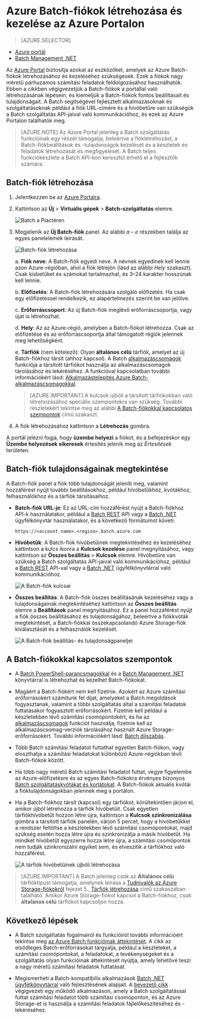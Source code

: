 <properties
    pageTitle="Azure Batch-fiók létrehozása | Microsoft Azure"
    description="Megtudhatja, hogyan hozhat létre Azure Batch-fiókot az Azure Portalon nagyméretű párhuzamos számítási feladatok futtatásához a felhőben"
    services="batch"
    documentationCenter=""
    authors="mmacy"
    manager="timlt"
    editor=""/>

<tags
    ms.service="batch"
    ms.workload="big-compute"
    ms.tgt_pltfrm="na"
    ms.devlang="na"
    ms.topic="get-started-article"
    ms.date="06/01/2016"
    ms.author="marsma"/>

# Azure Batch-fiókok létrehozása és kezelése az Azure Portalon

> [AZURE.SELECTOR]
- [Azure portál](batch-account-create-portal.md)
- [Batch Management .NET](batch-management-dotnet.md)

Az [Azure Portal][azure_portal] biztosítja azokat az eszközöket, amelyek az Azure Batch-fiókok létrehozásához és kezeléséhez szükségesek. Ezek a fiókok nagy méretű párhuzamos számítási feladatok feldolgozásához használhatók. Ebben a cikkben végigvezetjük a Batch-fiókok a portállal való létrehozásának lépésein, és kiemeljük a Batch-fiókok fontos beállításait és tulajdonságait. A Batch segítségével fejlesztett alkalmazásoknak és szolgáltatásoknak például a fiók URL-címére és a hívóbetűre van szükségük a Batch szolgáltatás API-jaival való kommunikációhoz, és ezek az Azure Portalon találhatók meg.

>[AZURE.NOTE] Az Azure Portal jelenleg a Batch szolgáltatás funkcióinak egy részét támogatja, beleértve a fióklétrehozást, a Batch-fiókbeállítások és -tulajdonságok kezelését és a készletek és feladatok létrehozását és megfigyelését. A Batch teljes funkciókészlete a Batch API-kon keresztül érhető el a fejlesztők számára.

## Batch-fiók létrehozása

1. Jelentkezzen be az [Azure Portalra][azure_portal].

2. Kattintson az **Új** > **Virtuális gépek** > **Batch-szolgáltatás** elemre.

    ![Batch a Piactéren][marketplace_portal]

3. Megjelenik az **Új Batch-fiók** panel. Az alábbi *a* – *e* részekben találja az egyes panelelemek leírását.

    ![Batch-fiók létrehozása][account_portal]

    a. **Fiók neve**: A Batch-fiók egyedi neve. A névnek egyedinek kell lennie azon Azure-régióban, ahol a fiók létrejön (lásd az alábbi *Hely* szakaszt). Csak kisbetűket és számokat tartalmazhat, és 3–24 karakter hosszúnak kell lennie.

    b. **Előfizetés**: A Batch-fiók létrehozására szolgáló előfizetés. Ha csak egy előfizetéssel rendelkezik, ez alapértelmezés szerint be van jelölve.

    c. **Erőforráscsoport**: Az új Batch-fiók meglévő erőforráscsoportja, vagy újat is létrehozhat.

    d. **Hely**: Az az Azure-régió, amelyben a Batch-fiókot létrehozza. Csak az előfizetése és az erőforráscsoportja által támogatott régiók jelennek meg lehetőségként.

    e. **Tárfiók** (nem kötelező): Olyan **általános célú** tárfiók, amelyet az új Batch-fiókhoz társít (ahhoz kapcsol). A Batch [alkalmazáscsomagok](batch-application-packages.md) funkciója a társított tárfiókot használja az alkalmazáscsomagok tárolásához és lekéréséhez. A funkcióval kapcsolatban további információkért lásd: [Alkalmazástelepítés Azure Batch-alkalmazáscsomagokkal](batch-application-packages.md).

     > [AZURE.IMPORTANT] A kulcsok újbóli a társított tárfiókokban való létrehozásához speciális szempontokra van szükség. További részletekért tekintse meg az alábbi [A Batch-fiókokkal kapcsolatos szempontok](#considerations-for-batch-accounts) című szakaszt.

4. A fiók létrehozásához kattintson a **Létrehozás** gombra.

  A portál jelezni fogja, hogy **üzembe helyezi** a fiókot, és a befejezéskor egy **Üzembe helyezések sikeresek** értesítés jelenik meg az *Értesítések* területen.

## Batch-fiók tulajdonságainak megtekintése

A Batch-fiók panel a fiók több tulajdonságát jeleníti meg, valamint hozzáférést nyújt további beállításokhoz, például hívóbetűkhöz, kvótákhoz, felhasználókhoz és a tárfiók társításaihoz.

* **Batch-fiók URL-je**: Ez az URL-cím hozzáférést nyújt a Batch-fiókhoz API-k használatakor, például a [Batch REST][api_rest] API vagy a [Batch .NET][api_net] ügyfélkönyvtár használatakor, és a következő formátumot követi:

    `https://<account_name>.<region>.batch.azure.com`

* **Hívóbetűk**: A Batch-fiók hívóbetűinek megtekintéséhez és kezeléséhez kattintson a kulcs ikonra a **Kulcsok kezelése** panel megnyitásához, vagy kattintson az **Összes beállítás** > **Kulcsok** elemre. Hívóbetűre van szükség a Batch szolgáltatás API-jaival való kommunikációhoz, például a [Batch REST][api_rest] API-val vagy a [Batch .NET][api_net] ügyfélkönyvtárral való kommunikációhoz.

    ![A Batch-fiók kulcsai][account_keys]

* **Összes beállítás**: A Batch-fiók összes beállításának kezeléséhez vagy a tulajdonságainak megtekintéséhez kattintson az **Összes beállítás** elemre a **Beállítások** panel megnyitásához. Ez a panel hozzáférést nyújt a fiók összes beállításához és tulajdonságához, beleértve a fiókkvóták megtekintését, a Batch-fiókkal összekapcsolandó Azure Storage-fiók kiválasztását és a felhasználók kezelését.

    ![A Batch-fiók beállítás- és tulajdonságpaneljei][5]

## A Batch-fiókokkal kapcsolatos szempontok

* A [Batch PowerShell-parancsmagokkal](batch-powershell-cmdlets-get-started.md) és a [Batch Management .NET](batch-management-dotnet.md) könyvtárral is létrehozhat és kezelhet Batch-fiókokat.

* Magáért a Batch-fiókért nem kell fizetnie. Azokért az Azure számítási erőforrásokért számítunk fel díjat, amelyeket a Batch megoldások fogyasztanak, valamint a többi szolgáltatás által a számítási feladatok futtatásakor fogyasztott erőforrásokért. Fizetnie kell például a készletekben lévő számítási csomópontokért, és ha az [alkalmazáscsomagok](batch-application-packages.md) funkciót használja, fizetnie kell az alkalmazáscsomag-verziók tárolásához használt Azure Storage-erőforrásokért. További információkért lásd: [Batch díjszabás][batch_pricing].

* Több Batch számítási feladatot futtathat egyetlen Batch-fiókon, vagy eloszthatja a számítási feladatokat különböző Azure-régiókban lévő Batch-fiókok között.

* Ha több nagy méretű Batch számítási feladatot futtat, vegye figyelembe az Azure-előfizetésre és az egyes Batch-fiókokra érvényes bizonyos [Batch szolgáltatáskvótákat és korlátokat](batch-quota-limit.md). A Batch-fiókok aktuális kvótái a fióktulajdonságokban jelennek meg a portálon.

* Ha a Batch-fiókhoz társít (kapcsol) egy tárfiókot, körültekintően járjon el, amikor újból létrehozza a tárfiók hívóbetűit. Csak egyetlen tárfiókhívóbetűt hozzon létre újra, kattintson a **Kulcsok szinkronizálása** gombra a társított tárfiók panelén, várjon 5 percet, hogy a hívóbetűkkel a rendszer feltöltse a készletekben lévő számítási csomópontokat, majd szükség esetén hozza létre újra és szinkronizálja a másik hívóbetűt. Ha mindkét hívóbetűt egyszerre hozza létre újra, a számítási csomópontok nem tudják szinkronizálni egyiket sem, és elveszítik a tárfiókhoz való hozzáférést.

  ![A tárfiók hívóbetűinek újbóli létrehozása][4]

> [AZURE.IMPORTANT] A Batch jelenleg *csak* az **Általános célú** tárfióktípust támogatja, amelynek leírása a [Tudnivalók az Azure Storage-fiókokról](../storage/storage-create-storage-account.md) fejezet 5., [Tárfiók létrehozása](../storage/storage-create-storage-account.md#create-a-storage-account) című szakaszában található. Amikor Azure Storage-fiókot kapcsol a Batch-fiókhoz, *csak* **általános célú** tárfiókot kapcsoljon hozzá.

## Következő lépések

* A Batch szolgáltatás fogalmairól és funkcióiról további információért tekintse meg [az Azure Batch funkcióinak áttekintését](batch-api-basics.md). A cikk az elsődleges Batch-erőforrásokat tárgyalja, például a készleteket, a számítási csomópontokat, a feladatokat, a tevékenységeket és a szolgáltatás olyan funkcióinak áttekintését nyújtja, amely lehetővé teszi a nagy méretű számítási feladatok futtatását.

* Megismerheti a Batch-kompatibilis alkalmazások [Batch .NET ügyfélkönyvtárral](batch-dotnet-get-started.md) való fejlesztésének alapjait. A [bevezető cikk](batch-dotnet-get-started.md) végigvezeti egy működő alkalmazáson, amely a Batch szolgáltatással futtat számítási feladatot több számítási csomóponton, és az Azure Storage-et is használja a számítási feladatok fájlelőkészítéséhez és -lekéréséhez.

[api_net]: https://msdn.microsoft.com/library/azure/mt348682.aspx
[api_rest]: https://msdn.microsoft.com/library/azure/Dn820158.aspx

[azure_portal]: https://portal.azure.com
[batch_pricing]: https://azure.microsoft.com/pricing/details/batch/

[4]: ./media/batch-account-create-portal/batch_acct_04.png "A tárfiók hívóbetűinek újbóli létrehozása"
[5]: ./media/batch-account-create-portal/batch_acct_05.png "A Batch-fiók beállítás- és tulajdonságpaneljei"
[marketplace_portal]: ./media/batch-account-create-portal/marketplace_batch.PNG
[account_portal]: ./media/batch-account-create-portal/batch_acct_portal.png
[account_keys]: ./media/batch-account-create-portal/account_keys.PNG



<!--HONumber=jun16_HO2-->


